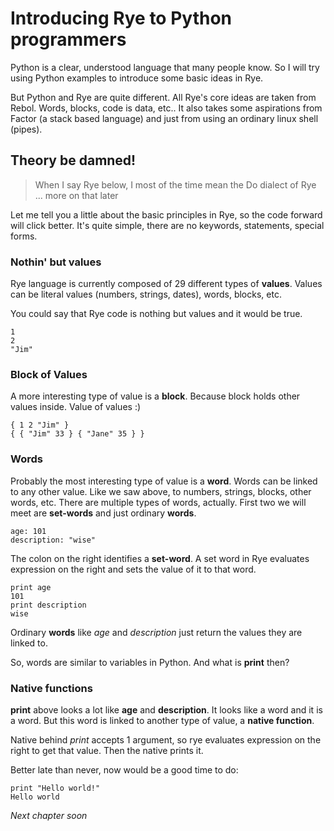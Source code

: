 # Introducing Rye to Python programmers

Python is a clear, understood language that many people know. So I will try using Python examples to introduce some basic ideas in Rye.

But Python and Rye are quite different. All Rye's core ideas are taken from Rebol. Words, blocks, code is data, etc.. 
It also takes some aspirations from Factor (a stack based language) and just from using an ordinary linux shell (pipes). 

## Theory be damned!

>When I say Rye below, I most of the time mean the Do dialect of Rye ... more on that later

Let me tell you a little about the basic principles in Rye, so the code forward will click better. It's quite simple, there are no
keywords, statements, special forms.

### Nothin' but values

Rye language is currently composed of 29 different types of __values__. Values can be literal values (numbers, strings, dates), words, blocks, etc.

You could say that Rye code is nothing but values and it would be true.

```factor
1
2
"Jim"
```

### Block of Values

A more interesting type of value is a __block__. Because block holds other values inside. Value of values :)

```factor
{ 1 2 "Jim" }
{ { "Jim" 33 } { "Jane" 35 } }
```

### Words

Probably the most interesting type of value is a __word__. Words can be linked to any other value. Like we saw above, 
to numbers, strings, blocks, other words, etc. There are multiple types of words, actually. First two we will meet
are __set-words__ and just ordinary __words__.

```factor
age: 101
description: "wise"
```
The colon on the right identifies a __set-word__. A set word in Rye evaluates expression on the right and
sets the value of it to that word.

```factor
print age
101
print description
wise
```
Ordinary __words__ like _age_ and _description_ just return the values they are linked to. 

So, words are similar to variables in Python. And what is __print__ then?

### Native functions

__print__ above looks a lot like __age__ and __description__. It looks like a word and it is a word. But this word is 
linked to another type of value, a __native function__. 

Native behind _print_ accepts 1 argument, so rye evaluates expression on the right to get that value. Then the native 
prints it.

Better late than never, now would be a good time to do:

```factor
print "Hello world!"
Hello world
```

_Next chapter soon_ 
